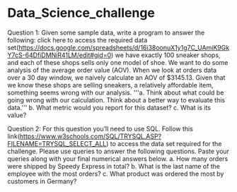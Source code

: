 # Data_Science_challenge

Question 1: Given some sample data, write a program to answer the following: click here to access the required data set(https://docs.google.com/spreadsheets/d/16i38oonuX1y1g7C_UAmiK9GkY7cS-64DfiDMNiR41LM/edit#gid=0)
we have exactly 100 sneaker shops, and each of these shops sells only one model of shoe. We want to do some analysis of the average order value (AOV). When we look at orders data over a 30 day window, we naively calculate an AOV of $3145.13. Given that we know these shops are selling sneakers, a relatively affordable item, something seems wrong with our analysis.
  '''a. Think about what could be going wrong with our calculation. Think about a better way to evaluate this data.'''
  b. What metric would you report for this dataset?
  c. What is its value?

Question 2: For this question you’ll need to use SQL. Follow this link(https://www.w3schools.com/SQL/TRYSQL.ASP?FILENAME=TRYSQL_SELECT_ALL) to access the data set required for the challenge. Please use queries to answer the following questions. Paste your queries along with your final numerical answers below.
  a. How many orders were shipped by Speedy Express in total?
  b. What is the last name of the employee with the most orders?
  c. What product was ordered the most by customers in Germany?

